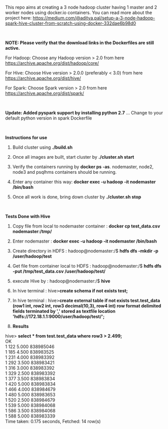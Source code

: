 This repo aims at creating a 3 node hadoop cluster having 1 master and 2 worker nodes using docker.io containers. You can read more about the project here: https://medium.com/@aditya.pal/setup-a-3-node-hadoop-spark-hive-cluster-from-scratch-using-docker-332dae6b98d0

<br />

**NOTE: Please verify that the download links in the Dockerfiles are still active.**

For Hadoop: Choose any Hadoop version > 2.0 from here https://archive.apache.org/dist/hadoop/core/

For Hive: Choose Hive version > 2.0.0 (preferably < 3.0) from here https://archive.apache.org/dist/hive/

For Spark: Choose Spark version > 2.0 from here https://archive.apache.org/dist/spark/

<br />

**Update: Added pyspark support by installing python 2.7** ... Change to your default python version in spark Dockerfile

<br />

**Instructions for use**

1. Build cluster using **./build.sh**

2. Once all images are built, start cluster by **./cluster.sh start**

3. Verify the containers running by **docker ps -as**. nodemaster, node2, node3 and psqlhms containers should be running.

4. Enter any container this way: **docker exec -u hadoop -it nodemaster /bin/bash**

5. Once all work is done, bring down cluster by **./cluster.sh stop**

<br />

**Tests Done with Hive**

1. Copy file from local to nodemaster container : **docker cp test_data.csv nodemaster:/tmp/**

2. Enter nodemaster : **docker exec -u hadoop -it nodemaster /bin/bash**

3. Create directory in HDFS : hadoop@nodemaster:/$ **hdfs dfs -mkdir -p /user/hadoop/test**

4. Get file from container local to HDFS : hadoop@nodemaster:/$ **hdfs dfs -put /tmp/test_data.csv /user/hadoop/test/**

5. execute Hive by : hadoop@nodemaster:/$ **hive**

6. In hive terminal : hive>**create schema if not exists test;**

7. In hive terminal : hive>**create external table if not exists test.test_data (row1 int, row2 int, row3 decimal(10,3), row4 int) row format delimited fields terminated by ',' stored as textfile location 'hdfs://172.18.1.1:9000/user/hadoop/test/';**

8. **Results**

hive> **select * from test.test_data where row3 > 2.499;**<br />
OK<br />
1	122	5.000	838985046<br />
1	185	4.500	838983525<br />
1	231	4.000	838983392<br />
1	292	3.500	838983421<br />
1	316	3.000	838983392<br />
1	329	2.500	838983392<br />
1	377	3.500	838983834<br />
1	420	5.000	838983834<br />
1	466	4.000	838984679<br />
1	480	5.000	838983653<br />
1	520	2.500	838984679<br />
1	539	5.000	838984068<br />
1	586	3.500	838984068<br />
1	588	5.000	838983339<br />
Time taken: 0.175 seconds, Fetched: 14 row(s)

